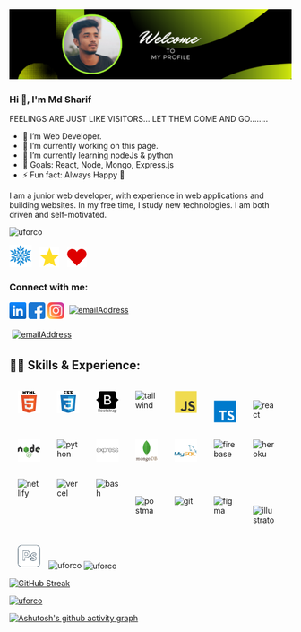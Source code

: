 <img src="https://github.com/uforco/uforco/blob/main/img/mdsharif.png" />

### Hi 👋, I'm Md Sharif
FEELINGS ARE JUST LIKE VISITORS... LET THEM COME AND GO........

- 👑 I’m Web Developer. 
- 🔭 I’m currently working on this page. 
- 🌱 I’m currently learning nodeJs & python 
- 🥅 Goals: React, Node, Mongo, Express.js 
- ⚡ Fun fact: Always Happy 🤡

<p>I am a junior web developer, with experience in web applications and building websites. In my free time, I study new technologies. I am both driven and self-motivated.<p/>

<p align="left"> <img src="https://komarev.com/ghpvc/?username=uforco&label=Profile%20views&color=0e75b6&style=flat" alt="uforco" /> </p>

<a href='https://archiveprogram.github.com/'><img src='https://raw.githubusercontent.com/acervenky/animated-github-badges/master/assets/acbadge.gif' width='40' height='40'></a> <a href='https://stars.github.com/'><img src='https://raw.githubusercontent.com/acervenky/animated-github-badges/master/assets/starbadge.gif' width='35' height='35'></a> <a href='https://docs.github.com/en/github/supporting-the-open-source-community-with-github-sponsors'><img src='https://raw.githubusercontent.com/acervenky/animated-github-badges/master/assets/sponsorbadge.gif' width='35' height='35'></a> 


<h3 align="left">Connect with me:</h3>
<p align="left">
<a href="https://www.linkedin.com/in/md-sharif-01b5b2289/" target="blank"><img align="center" src="https://github.com/uforco/uforco/blob/main/img/linkedin.png" alt="https://www.linkedin.com/in/md-sharif-01b5b2289/" height="30" width="30" /></a>
  <a href="https://www.facebook.com/srkajoy/" target="blank"><img align="center" src="https://github.com/uforco/uforco/blob/main/img/facebook.png" alt="https://www.facebook.com/srkajoy/" height="30" width="30" /></a> 
  <a href="https://www.instagram.com/md.sharif780/" target="blank"><img align="center" src="https://github.com/uforco/uforco/blob/main/img/instagram.png" alt="https://www.instagram.com/md.sharif780/" height="30" width="30" /></a>
  <a href="mailto:srka780@gmail.com">
  <img style="margin: 5px"
    src="https://img.shields.io/badge/%F0%9F%93%A7%20Email-srka780%40gmail.com-brightgreen"
    alt="emailAddress"
  />
</a>
</p>
<!-- <a href="https://www.buymeacoffee.com/Sharif780" target="_blank"><img src="https://cdn.buymeacoffee.com/buttons/v2/default-yellow.png" alt="Buy Me A Coffee" style="height: 60px !important;width: 217px !important;" ></a> -->
<!-- <a href="https://remoteok.com/@sharif780" target="_blank"><img src="https://github.com/uforco/uforco/blob/main/img/we-are-hiring.png" alt="remotejos" style="height: 60px !important;width: 217px !important;" ></a> -->

<a href="https://remoteok.com/@sharif780">
  <img style="margin: 5px"
    src="https://img.shields.io/badge/%F0%9F%93%A7%20-Hire_Me-brightgreen"
    alt="emailAddress"
  />
</a>


## 👨‍💻 Skills & Experience:
<p align="left">

  <a style="margin: 5px; padding: 10px; " href="https://www.w3.org/html/" target="_blank">
    <img
      src="https://raw.githubusercontent.com/devicons/devicon/master/icons/html5/html5-original-wordmark.svg"
      alt="html5"
      align="left"
      width="40"
      style="margin: 5px; padding: 10px; "
      height="40"
    />
  </a>

  <a style="margin: 5px; padding: 10px; " href="https://www.w3schools.com/css/" target="_blank">
    <img
      src="https://raw.githubusercontent.com/devicons/devicon/master/icons/css3/css3-original-wordmark.svg"
      alt="css3"
      align="left"
      width="40"
      style="margin: 5px; padding: 10px; "
      height="40"
    />
  </a>
  <a style="margin: 5px; padding: 10px; " href="https://getbootstrap.com" target="_blank">
    <img
      src="https://raw.githubusercontent.com/devicons/devicon/master/icons/bootstrap/bootstrap-plain-wordmark.svg"
      alt="bootstrap"
      align="left"
      width="40"
      style="margin: 5px; padding: 10px; "
      height="40"
    />
  </a>

  <a style="margin: 5px; padding: 10px; " href="https://tailwindcss.com/" target="_blank">
    <img
      src="https://www.vectorlogo.zone/logos/tailwindcss/tailwindcss-icon.svg"
      alt="tailwind"
      align="left"
      width="40"
      style="margin: 5px; padding: 10px; "
      height="40"
    />
  </a>

  <a style="margin: 5px; padding: 10px; " href="https://developer.mozilla.org/en-US/docs/Web/JavaScript" >
    <img
      src="https://raw.githubusercontent.com/devicons/devicon/master/icons/javascript/javascript-original.svg"
      alt="javascript"
      align="left"
      width="40"
      style="margin: 5px; padding: 10px; "
      height="40"
    />
  </a>

  <a style="margin: 5px; padding: 10px; " href="https://www.typescriptlang.org/" target="_blank">
    <img
      src="https://raw.githubusercontent.com/devicons/devicon/master/icons/typescript/typescript-original.svg"
      alt="typescript"
      align="left"
      width="40"
      style="margin: 5px; padding: 10px; "
      height="40"
    />
  </a>

  <a style="margin: 5px; padding: 10px; " href="https://reactjs.org/" target="_blank">
    <img
      src="https://reactnative.dev/img/header_logo.svg"
      alt="react"
      align="left"
      width="40"
      style="margin: 5px; padding: 10px; "
      height="40"
    />
  </a>

  <a style="margin: 5px; padding: 10px; " href="https://nodejs.org" target="_blank">
    <img
      src="https://raw.githubusercontent.com/devicons/devicon/master/icons/nodejs/nodejs-original-wordmark.svg"
      alt="nodejs"
      align="left"
      width="40"
      style="margin: 5px; padding: 10px; "
      height="40"
    />
  </a>
  <a style="margin: 5px; padding: 10px; " href="https://www.python.org" target="_blank">
    <img
      src="https://www.vectorlogo.zone/logos/python/python-icon.svg"
      alt="python"
      align="left"
      width="40"
      style="margin: 5px; padding: 10px; "
      height="40"
    />
  </a>

  <a style="margin: 5px; padding: 10px; " href="https://expressjs.com" target="_blank">
    <img
      src="https://raw.githubusercontent.com/devicons/devicon/master/icons/express/express-original-wordmark.svg"
      alt="express"
      align="left"
      width="40"
      style="margin: 5px; padding: 10px; "
      height="40"
    />
  </a>

  <a style="margin: 5px; padding: 10px; " href="https://www.mongodb.com/" target="_blank">
    <img
      src="https://raw.githubusercontent.com/devicons/devicon/master/icons/mongodb/mongodb-original-wordmark.svg"
      alt="mongodb"
      align="left"
      width="40"
      style="margin: 5px; padding: 10px; "
      height="40"
    />
  </a>

  <a style="margin: 5px; padding: 10px; " href="https://www.mysql.com/" target="_blank">
    <img
      src="https://raw.githubusercontent.com/devicons/devicon/master/icons/mysql/mysql-original-wordmark.svg"
      alt="mysql"
      align="left"
      width="40"
      style="margin: 5px; padding: 10px; "
      height="40"
    />
  </a>

  <a style="margin: 5px; padding: 10px; " href="https://firebase.google.com/" target="_blank">
    <img
      src="https://www.vectorlogo.zone/logos/firebase/firebase-icon.svg"
      alt="firebase"
      align="left"
      width="40"
      style="margin: 5px; padding: 10px; "
      height="40"
    />
  </a>

  <a style="margin: 5px; padding: 10px; " href="https://heroku.com" target="_blank">
    <img
      src="https://www.vectorlogo.zone/logos/heroku/heroku-icon.svg"
      alt="heroku"
      align="left"
      width="40"
      style="margin: 5px; padding: 10px; "
      height="40"
    />
  </a>
  <a style="margin: 5px; padding: 10px; " href="https://www.netlify.com" target="_blank">
    <img
      src="https://www.vectorlogo.zone/logos/netlify/netlify-ar21.svg"
      alt="netlify"
      align="left"
      width="40"
      style="margin: 5px; padding: 10px; "
      height="40"
    />
  </a>
  <a style="margin: 5px; padding: 10px; " href="https://vercel.com" target="_blank">
    <img
      src="https://www.vectorlogo.zone/logos/vercel/vercel-ar21.svg"
      alt="vercel"
      align="left"
      width="40"
      style="margin: 5px; padding: 10px; "
      height="40"
    />
  </a>

  <a style="margin: 5px; padding: 10px; " href="https://www.gnu.org/software/bash/"
    target="_blank">
    <img
      src="https://www.vectorlogo.zone/logos/gnu_bash/gnu_bash-icon.svg"
      alt="bash"
      align="left"
      width="40"
      style="margin: 5px; padding: 10px; "
      height="40"
    />
  </a>

  <a href="https://postman.com" target="_blank">
    <img
      src="https://www.vectorlogo.zone/logos/getpostman/getpostman-icon.svg"
      alt="postman"
      align="left"
      width="40"
      style="margin: 5px; padding: 10px; "
      height="40"
    />
  </a>

  <a style="margin: 5px; padding: 10px; " href="https://git-scm.com/" target="_blank">
    <img
      src="https://www.vectorlogo.zone/logos/git-scm/git-scm-icon.svg"
      alt="git"
      align="left"
      width="40"
      style="margin: 5px; padding: 10px; "
      height="40"
    />
  </a>

  <a style="margin: 5px; padding: 10px; " href="https://www.figma.com/" target="_blank">
    <img
      src="https://www.vectorlogo.zone/logos/figma/figma-icon.svg"
      alt="figma"
      align="left"
      width="40"
      style="margin: 5px; padding: 10px; "
      height="40"
    />
  </a>

  <a style="margin: 5px; padding: 10px; " href="https://www.adobe.com/in/products/illustrator.html" target="_blank">
    <img
      src="https://www.vectorlogo.zone/logos/adobe_illustrator/adobe_illustrator-icon.svg"
      alt="illustrator"
      align="left"
      width="40"
      style="margin: 5px; padding: 10px; "
      height="40"
    />
  </a>

  <a style="margin: 5px; padding: 10px; " href="https://www.photoshop.com/en" target="_blank">
    <img
      src="https://raw.githubusercontent.com/devicons/devicon/master/icons/photoshop/photoshop-line.svg"
      alt="photoshop"
      align="left"
      width="40"
      style="margin: 5px; padding: 10px; "
      height="40"
    />
  </a>

</p>

<br/>
<br/>
<br/>
<br/>
<br/>

<div>
  <p><img align="left" src="https://github-readme-stats.vercel.app/api/top-langs?username=uforco&show_icons=true&locale=en&layout=compact" alt="uforco" /></p>

<p>&nbsp;<img align="center" src="https://github-readme-stats.vercel.app/api?username=uforco&show_icons=true&locale=en" alt="uforco" /></p>
</div>

[![GitHub Streak](https://github-readme-streak-stats.herokuapp.com?user=uforco)](https://git.io/streak-stats)

<p align="left"> <a href="https://github.com/ryo-ma/github-profile-trophy"><img src="https://github-profile-trophy.vercel.app/?username=uforco" alt="uforco" /></a> </p>

[![Ashutosh's github activity graph](https://github-readme-activity-graph.vercel.app/graph?username=uforco&bg_color=000000&color=c4c4c4&line=ffffff&point=00eeff&area=true&hide_border=true)](https://github.com/ashutosh00710/github-readme-activity-graph)

